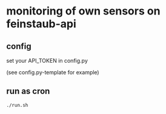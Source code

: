 # monitoring of own sensors on feinstaub-api

## config

set your API_TOKEN in config.py

(see config.py-template for example)

## run as cron

```
./run.sh
```
